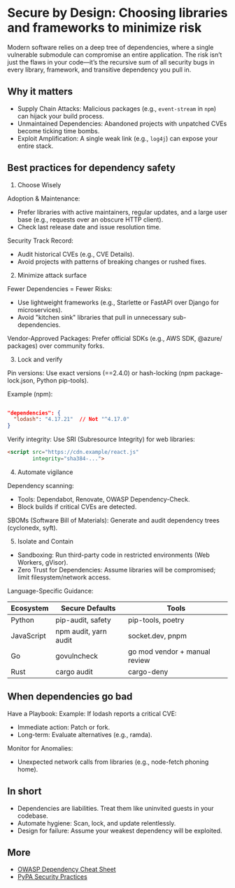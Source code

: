 # Secure by Design: Choosing libraries and frameworks to minimize risk

Modern software relies on a deep tree of dependencies, where a single vulnerable submodule can compromise an entire application. The risk isn’t just the flaws in your code—it’s the recursive sum of all security bugs in every library, framework, and transitive dependency you pull in.

## Why it matters

* Supply Chain Attacks: Malicious packages (e.g., `event-stream` in `npm`) can hijack your build process.
* Unmaintained Dependencies: Abandoned projects with unpatched CVEs become ticking time bombs.
* Exploit Amplification: A single weak link (e.g., `log4j`) can expose your entire stack.

## Best practices for dependency safety

1. Choose Wisely

Adoption & Maintenance:

* Prefer libraries with active maintainers, regular updates, and a large user base (e.g., requests over an obscure HTTP client).
* Check last release date and issue resolution time.

Security Track Record:

* Audit historical CVEs (e.g., CVE Details).
* Avoid projects with patterns of breaking changes or rushed fixes.

2. Minimize attack surface

Fewer Dependencies = Fewer Risks:

* Use lightweight frameworks (e.g., Starlette or FastAPI over Django for microservices).
* Avoid "kitchen sink" libraries that pull in unnecessary sub-dependencies.

Vendor-Approved Packages: Prefer official SDKs (e.g., AWS SDK, @azure/ packages) over community forks.

3. Lock and verify

Pin versions: Use exact versions (==2.4.0) or hash-locking (npm package-lock.json, Python pip-tools).

Example (npm):

```json

"dependencies": {
  "lodash": "4.17.21"  // Not "^4.17.0"
}
```

Verify integrity: Use SRI (Subresource Integrity) for web libraries:

```html
<script src="https://cdn.example/react.js" 
        integrity="sha384-...">
```

4. Automate vigilance

Dependency scanning:

* Tools: Dependabot, Renovate, OWASP Dependency-Check.
* Block builds if critical CVEs are detected.

SBOMs (Software Bill of Materials): Generate and audit dependency trees (cyclonedx, syft).

5. Isolate and Contain

* Sandboxing: Run third-party code in restricted environments (Web Workers, gVisor).
* Zero Trust for Dependencies: Assume libraries will be compromised; limit filesystem/network access.

Language-Specific Guidance:

| Ecosystem	  | Secure Defaults	       | Tools                         |
|-------------|------------------------|-------------------------------|
| Python	     | pip-audit, safety	     | pip-tools, poetry             |
| JavaScript	 | npm audit, yarn audit	 | socket.dev, pnpm              |
| Go	         | govulncheck	           | go mod vendor + manual review |
| Rust	       | cargo audit	           | cargo-deny                    |

## When dependencies go bad

Have a Playbook: Example: If lodash reports a critical CVE:
* Immediate action: Patch or fork.
* Long-term: Evaluate alternatives (e.g., ramda).

Monitor for Anomalies:
* Unexpected network calls from libraries (e.g., node-fetch phoning home).

## In short

* Dependencies are liabilities. Treat them like uninvited guests in your codebase.
* Automate hygiene: Scan, lock, and update relentlessly.
* Design for failure: Assume your weakest dependency will be exploited.

## More

* [OWASP Dependency Cheat Sheet](https://cheatsheetseries.owasp.org/cheatsheets/Dependency_Security_Cheat_Sheet.html)
* [PyPA Security Practices](https://packaging.python.org/en/latest/guides/security/)
